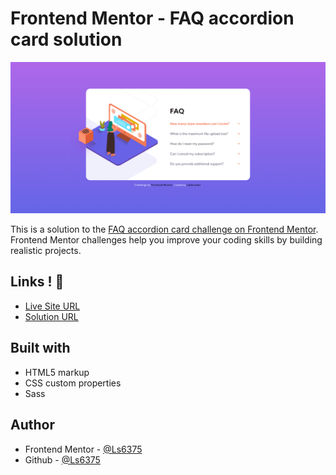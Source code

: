 
# Frontend Mentor - FAQ accordion card solution

![](./design/screenshot.png)

This is a solution to the [FAQ accordion card challenge on Frontend Mentor](https://www.frontendmentor.io/challenges/faq-accordion-card-XlyjD0Oam). Frontend Mentor challenges help you improve your coding skills by building realistic projects. 

## Links ! 👋

- [Live Site URL](https://ls6375.github.io/Frontend-Projects_Frontend-Mentor/6.%20faq-accordion-card-main)
- [Solution URL](https://www.frontendmentor.io/solutions/faq-accordion-card-css-only-G3C_Q5EQn)


## Built with

- HTML5 markup
- CSS custom properties
- Sass


## Author

- Frontend Mentor - [@Ls6375](https://www.frontendmentor.io/profile/Ls6375)
- Github - [@Ls6375](https://github.com/Ls6375)
